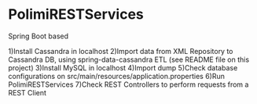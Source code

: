 # PolimiRESTServices

Spring Boot based 

1)Install Cassandra in localhost
2)Import data from XML Repository to Cassandra DB, using spring-data-cassandra ETL (see README file on this project)
3)Install MySQL in localhost
4)Import dump 
5)Check database configurations on src/main/resources/application.properties
6)Run PolimiRESTServices
7)Check REST Controllers to perform requests from a REST Client
